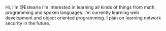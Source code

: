 Hi, I’m @Estearle
I’m interested in learning all kinds of things from math, programming and spoken languages.
I’m currently learning web development and object oriented programming. I plan on learning network security in the future.
